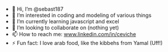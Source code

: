 - 👋 Hi, I’m @sebast187
- 👀 I’m interested in coding and modeling of various things
- 🌱 I’m currently learning javascript and excel
- 💞️ I’m looking to collaborate on (nothing yet)
- 📫 How to reach me: www.linkedin.com/in/ceviche
- ⚡ Fun fact: I love arab food, like the kibbehs from Yamal (Uff!)

<!---
sebast187/sebast187 is a ✨ special ✨ repository because its `README.md` (this file) appears on your GitHub profile.
You can click the Preview link to take a look at your changes.
--->
